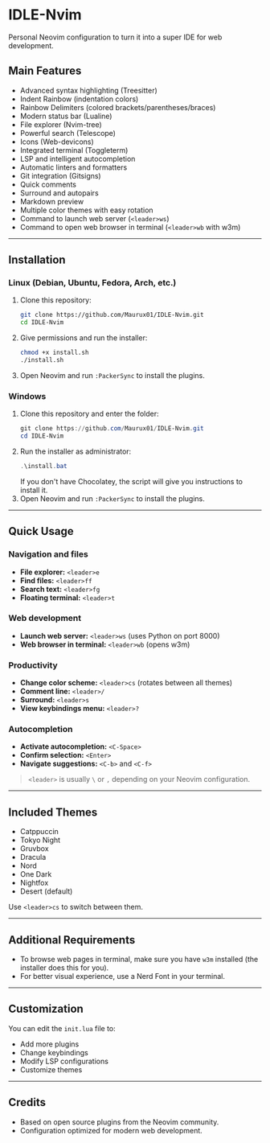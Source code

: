 # IDLE-Nvim

Personal Neovim configuration to turn it into a super IDE for web development.

## Main Features
- Advanced syntax highlighting (Treesitter)
- Indent Rainbow (indentation colors)
- Rainbow Delimiters (colored brackets/parentheses/braces)
- Modern status bar (Lualine)
- File explorer (Nvim-tree)
- Powerful search (Telescope)
- Icons (Web-devicons)
- Integrated terminal (Toggleterm)
- LSP and intelligent autocompletion
- Automatic linters and formatters
- Git integration (Gitsigns)
- Quick comments
- Surround and autopairs
- Markdown preview
- Multiple color themes with easy rotation
- Command to launch web server (`<leader>ws`)
- Command to open web browser in terminal (`<leader>wb` with w3m)

---

## Installation

### Linux (Debian, Ubuntu, Fedora, Arch, etc.)

1. Clone this repository:
   ```sh
   git clone https://github.com/Maurux01/IDLE-Nvim.git
   cd IDLE-Nvim
   ```
2. Give permissions and run the installer:
   ```sh
   chmod +x install.sh
   ./install.sh
   ```
3. Open Neovim and run `:PackerSync` to install the plugins.

### Windows

1. Clone this repository and enter the folder:
   ```powershell
   git clone https://github.com/Maurux01/IDLE-Nvim.git
   cd IDLE-Nvim
   ```
2. Run the installer as administrator:
   ```powershell
   .\install.bat
   ```
   If you don't have Chocolatey, the script will give you instructions to install it.
3. Open Neovim and run `:PackerSync` to install the plugins.

---

## Quick Usage

### Navigation and files
- **File explorer:** `<leader>e`
- **Find files:** `<leader>ff`
- **Search text:** `<leader>fg`
- **Floating terminal:** `<leader>t`

### Web development
- **Launch web server:** `<leader>ws` (uses Python on port 8000)
- **Web browser in terminal:** `<leader>wb` (opens w3m)

### Productivity
- **Change color scheme:** `<leader>cs` (rotates between all themes)
- **Comment line:** `<leader>/`
- **Surround:** `<leader>s`
- **View keybindings menu:** `<leader>?`

### Autocompletion
- **Activate autocompletion:** `<C-Space>`
- **Confirm selection:** `<Enter>`
- **Navigate suggestions:** `<C-b>` and `<C-f>`

> `<leader>` is usually `\` or `,` depending on your Neovim configuration.

---

## Included Themes
- Catppuccin
- Tokyo Night
- Gruvbox
- Dracula
- Nord
- One Dark
- Nightfox
- Desert (default)

Use `<leader>cs` to switch between them.

---

## Additional Requirements
- To browse web pages in terminal, make sure you have `w3m` installed (the installer does this for you).
- For better visual experience, use a Nerd Font in your terminal.

---

## Customization
You can edit the `init.lua` file to:
- Add more plugins
- Change keybindings
- Modify LSP configurations
- Customize themes

---

## Credits
- Based on open source plugins from the Neovim community.
- Configuration optimized for modern web development.
